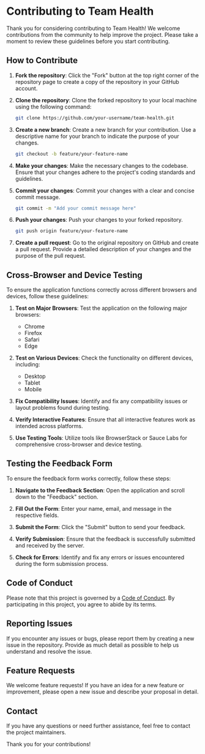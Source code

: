 # Contributing to Team Health

Thank you for considering contributing to Team Health! We welcome contributions from the community to help improve the project. Please take a moment to review these guidelines before you start contributing.

## How to Contribute

1. **Fork the repository**: Click the "Fork" button at the top right corner of the repository page to create a copy of the repository in your GitHub account.

2. **Clone the repository**: Clone the forked repository to your local machine using the following command:
   ```bash
   git clone https://github.com/your-username/team-health.git
   ```

3. **Create a new branch**: Create a new branch for your contribution. Use a descriptive name for your branch to indicate the purpose of your changes.
   ```bash
   git checkout -b feature/your-feature-name
   ```

4. **Make your changes**: Make the necessary changes to the codebase. Ensure that your changes adhere to the project's coding standards and guidelines.

5. **Commit your changes**: Commit your changes with a clear and concise commit message.
   ```bash
   git commit -m "Add your commit message here"
   ```

6. **Push your changes**: Push your changes to your forked repository.
   ```bash
   git push origin feature/your-feature-name
   ```

7. **Create a pull request**: Go to the original repository on GitHub and create a pull request. Provide a detailed description of your changes and the purpose of the pull request.

## Cross-Browser and Device Testing

To ensure the application functions correctly across different browsers and devices, follow these guidelines:

1. **Test on Major Browsers**: Test the application on the following major browsers:
   - Chrome
   - Firefox
   - Safari
   - Edge

2. **Test on Various Devices**: Check the functionality on different devices, including:
   - Desktop
   - Tablet
   - Mobile

3. **Fix Compatibility Issues**: Identify and fix any compatibility issues or layout problems found during testing.

4. **Verify Interactive Features**: Ensure that all interactive features work as intended across platforms.

5. **Use Testing Tools**: Utilize tools like BrowserStack or Sauce Labs for comprehensive cross-browser and device testing.

## Testing the Feedback Form

To ensure the feedback form works correctly, follow these steps:

1. **Navigate to the Feedback Section**: Open the application and scroll down to the "Feedback" section.

2. **Fill Out the Form**: Enter your name, email, and message in the respective fields.

3. **Submit the Form**: Click the "Submit" button to send your feedback.

4. **Verify Submission**: Ensure that the feedback is successfully submitted and received by the server.

5. **Check for Errors**: Identify and fix any errors or issues encountered during the form submission process.

## Code of Conduct

Please note that this project is governed by a [Code of Conduct](CODE_OF_CONDUCT.md). By participating in this project, you agree to abide by its terms.

## Reporting Issues

If you encounter any issues or bugs, please report them by creating a new issue in the repository. Provide as much detail as possible to help us understand and resolve the issue.

## Feature Requests

We welcome feature requests! If you have an idea for a new feature or improvement, please open a new issue and describe your proposal in detail.

## Contact

If you have any questions or need further assistance, feel free to contact the project maintainers.

Thank you for your contributions!
